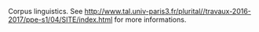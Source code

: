 Corpus linguistics. 
See http://www.tal.univ-paris3.fr/plurital//travaux-2016-2017/ppe-s1/04/SITE/index.html for more informations. 
